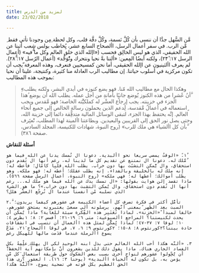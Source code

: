 ```yaml
---
title: لمزيد من الدرس
date: 23/02/2018

---
```


ِ مَّن السًّهل جدَّا أن ننسى بأن كُلَّ نَسمة، وكُلَّ دقَّة قلب، وكل لحظة ِمِن وجودنا تأتي فقط مَّن الرب. في سفر أعمال الرسل، األصحاح السابع عشر، يُِخاطب بولس شعب أثينا عن الله الحقيقي، الذي هو ليس الخالِق فحسب («اإلله الذي خلق العالم وكل ما ُّفيه» (أعمال الرسل ١٧: ۲۴ً)، ولكنه أيضُا المِعين: «ألننا بهَّ نحيا ونتحرك ونُْوَجُّد» (أعمال الرُسل ١٧: ۲۸ُّ). لم يعرف األثينيون عن اإلله الحقيقي، أما نحن كمسيحيين فنعرف، وهذه المعرفة ّيجب أن تكون مركزية في أسلوب حياتنا. إن مطاليب الرب العادلة منا كثيرة، وكنتيجة، علينا أن نحيا بموجب هذه المطاليب:

> <p></p>
> ِ«وهكذا الحال مع مطاليب الله مّنا. فهو يضع كنوزه في أيدي البشر، ولكنه يطلب َّأنُ عًشرِا من هذه الكنوز يَُوضع جانبًٍا بأمانةِ من أجل عمله. يطلب الله أن يوضع ُهذا الجزء في خزينته. يجب إرجاع العشْر له كملكيَُّته الخاصة؛ فهو مَّقدس ويجب ٍاستعماله في أعمالُ مَّقدسة، لَِدعم الذين يحملون رسالة الخالص إلى جميع أنحاء العالم. إنَّه يحتفظ بهذا الجزء، لتبقى الوسائل المالية متدفًِّقة دائما إلى خزينة الله، وحتى يصل نور الحق إلى القريبين والبعيدين. وبطاعتنا األمينة لهذا المطلب، نَْعتَِرف َّبأن كل األشياء هي ملك للرب» (روح النبوة، شهادات للكنيسة، المجلد السادس، صفحة ٣۸٦).

**أسئلة للنقاش**

`١.ً «الوقتُ يمضي سريعا نحو األبدية. دعونا ال نُمسك يدنا عن الله فيما هو ُمَّلك له. دعونا ال نمتنع عن تقديم كل ما لدينا له، رغم أنها ال تُقدم دون استحقاق، وال يُّمكن التشبًث بها دون خراب. يطلب الله قلبِا كامًالِ؛ فأعطه له؛ إنه ملك له بالخليقة وبالفداء. إنه يطلب عقلك؛ أَعطه له؛ فهو ملكه. وهو يطلب أموالك؛ أعطها له؛ فهي ملكه» (روح النبوة، أعمال الرسل صفحة ٥٦٦). ماذا تقصد إلن هوايت بقولها: «ال تمسك يدك عن الله فيما هو ملك له... رغم أنها ال تُقدم دون استحقاق، وال يُمكن التشبث بها دون خراب.»؟ ما هو ِالشيء الذي نسلبه مْن أنفسنا عندما ال نُرِجُع العشْر هلل؟`

`۲.َّ تأمُّل أكثر في فكرة تصرف كل أعضاء الكنيسة في عشورهم كيفما يريدون؛ السبت بعد الظهر ًبمعنى أنَّهم، يرسلونه ألي مسعىً يعتبرونه يستحق عشورهم، خالفا لمبدأ ْ«الخزنة». لماذا تُعَتَبِر هذه الفِّكرة سيئة للغاية؟ ماذا يُمكن أن يحدث لكنيستنا؟ المراجع األسبوعية: متى ٦: ١٩-٢١؛ أفسس ٢: ٨؛ ١بطرس ٤: ١٠؛ لوقا ٧: ٣٧-٤٧؛ لماذا يُِمكَّن لمثل هذه األعمال أن تتسبب في انشقاقات حادة بيننا؟٢كورنثوس ٨: ٨-١٥؛ ٢كورنثوس ٩: ٦، ٧. في لوقا األصحاح ۲١َ، مَدَحَّ يسوع األرملة عندما قدَمت مالها للهيكل رغم `

`٣. «ألنَّه هكذا أحب الله العالم حتى بذل ابنه الوحيد لكي ال يهلك ِعلِْمِهُ بكل الفساد الجاري هناك. ماذا يقول ذلك للذين يشعرون أنَّ بإمكانهم آية الحفظ:َّ أن يَُحِّولوا عشورهم لنواحٍ أخرى بسبب بعض الشكوك حول طريقة استعمال َكل مَّن يؤمن به، بل تكون له الحياة األبدية» (يوحنا ٣: ١٦). ا لعشور ؟رى هذا الحق العظيم بكل قوته في تضحية يسوع، «ألَنَُّهَ هكَذا `
